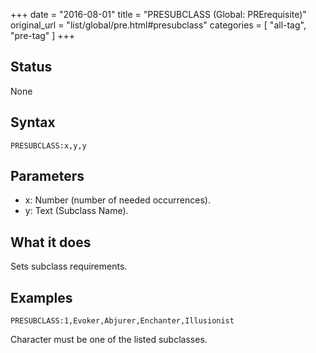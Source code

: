 +++
date = "2016-08-01"
title = "PRESUBCLASS (Global: PRErequisite)"
original_url = "list/global/pre.html#presubclass"
categories = [ "all-tag", "pre-tag" ]
+++

## Status

None

## Syntax

`PRESUBCLASS:x,y,y`

## Parameters

-   x: Number (number of needed occurrences).
-   y: Text (Subclass Name).



What it does
------------

Sets subclass requirements.

Examples
--------

`PRESUBCLASS:1,Evoker,Abjurer,Enchanter,Illusionist`

Character must be one of the listed subclasses.

